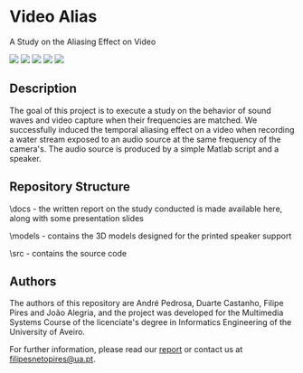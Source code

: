 # Video Alias
A Study on the Aliasing Effect on Video

![](https://img.shields.io/badge/Academical%20Project-Yes-green)
![](https://img.shields.io/badge/Made%20with-MATLAB-orange)
![](https://img.shields.io/badge/License-Free%20To%20Use-green)
![](https://img.shields.io/badge/3D%20Models-Free%20To%20Use-green)
![](https://img.shields.io/badge/Maintained-No-red)

## Description

The goal of this project is to execute a study on the behavior of sound waves and video capture when their frequencies are matched.
We successfully induced the temporal aliasing effect on a video when recording a water stream exposed to an audio source at the same frequency of the camera's.
The audio source is produced by a simple Matlab script and a speaker.

## Repository Structure

\docs - the written report on the study conducted is made available here, along with some presentation slides

\models - contains the 3D models designed for the printed speaker support 

\src - contains the source code

## Authors

The authors of this repository are André Pedrosa, Duarte Castanho, Filipe Pires and João Alegria, and the project was developed for the Multimedia Systems Course of the licenciate's degree in Informatics Engineering of the University of Aveiro.

For further information, please read our [report](https://github.com/FilipePires98/VideoAlias/blob/master/docs/reports/Fase02.pdf) or contact us at filipesnetopires@ua.pt.
